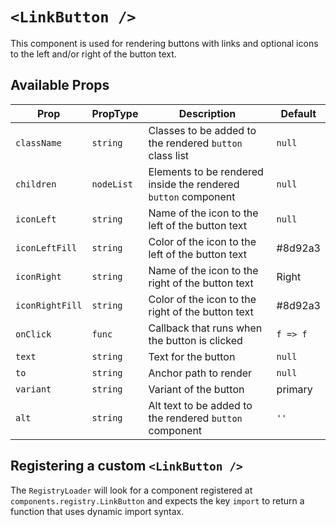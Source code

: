 # `<LinkButton />`

This component is used for rendering buttons with links and optional icons to the left and/or right of the button text.

## Available Props

| Prop            | PropType   | Description                                                    | Default  |
| --------------- | ---------- | -------------------------------------------------------------- | -------- |
| `className`     | `string`   | Classes to be added to the rendered `button` class list        | `null`   |
| `children`      | `nodeList` | Elements to be rendered inside the rendered `button` component | `null`   |
| `iconLeft`      | `string`   | Name of the icon to the left of the button text                | `null`   |
| `iconLeftFill`  | `string`   | Color of the icon to the left of the button text               | #8d92a3  |
| `iconRight`     | `string`   | Name of the icon to the right of the button text               | Right    |
| `iconRightFill` | `string`   | Color of the icon to the right of the button text              | #8d92a3  |
| `onClick`       | `func`     | Callback that runs when the button is clicked                  | `f => f` |
| `text`          | `string`   | Text for the button                                            | `null`   |
| `to`            | `string`   | Anchor path to render                                          | `null`   |
| `variant`       | `string`   | Variant of the button                                          | primary  |
| `alt`           | `string`   | Alt text to be added to the rendered `button` component        | `''`     |

## Registering a custom `<LinkButton />`

The `RegistryLoader` will look for a component registered at `components.registry.LinkButton` and expects the key `import` to return a function that uses dynamic import syntax.
